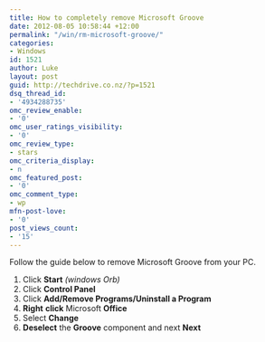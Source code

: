 ```yaml
---
title: How to completely remove Microsoft Groove
date: 2012-08-05 10:58:44 +12:00
permalink: "/win/rm-microsoft-groove/"
categories:
- Windows
id: 1521
author: Luke
layout: post
guid: http://techdrive.co.nz/?p=1521
dsq_thread_id:
- '4934288735'
omc_review_enable:
- '0'
omc_user_ratings_visibility:
- '0'
omc_review_type:
- stars
omc_criteria_display:
- n
omc_featured_post:
- '0'
omc_comment_type:
- wp
mfn-post-love:
- '0'
post_views_count:
- '15'
---
```


Follow the guide below to remove Microsoft Groove from your PC.

<ol start="1">
  <li>
    Click <strong>Start</strong> <em>(windows Orb)</em>
  </li>
  <li>
    Click <strong>Control Panel</strong>
  </li>
  <li>
    Click <strong>Add/Remove Programs/Uninstall a Program</strong>
  </li>
  <li>
    <strong>Right</strong> <strong>click</strong> Microsoft <strong>Office</strong>
  </li>
  <li>
    Select <strong>Change</strong>
  </li>
  <li>
    <strong>Deselect</strong> the <strong>Groove</strong> component and next <strong>Next</strong>
  </li>
</ol>